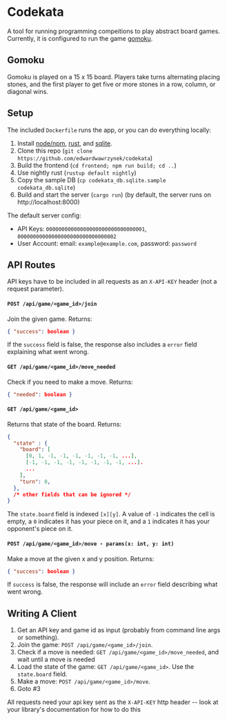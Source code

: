# Codekata

A tool for running programming compeitions to play abstract board games. Currently, it is configured to run the game [gomoku](https://en.wikipedia.org/wiki/Gomoku).

## Gomoku
Gomoku is played on a 15 x 15 board. Players take turns alternating placing stones, and the first player to get five or more stones in a row, column, or diagonal wins.

## Setup
The included `Dockerfile` runs the app, or you can do everything locally:

1. Install [node/npm](https://nodejs.org/en/download/), [rust](https://www.rust-lang.org/tools/install), and [sqlite](https://sqlite.org/index.html).
2. Clone this repo (`git clone https://github.com/edwardwawrzynek/codekata`)
3. Build the frontend (`cd frontend; npm run build; cd ..`)
4. Use nightly rust (`rustup default nightly`)
5. Copy the sample DB (`cp codekata_db.sqlite.sample codekata_db.sqlite`)
6. Build and start the server (`cargo run`) (by default, the server runs on http://localhost:8000)

The default server config:
- API Keys: `00000000000000000000000000000001`, `00000000000000000000000000000002`
- User Account: email: `example@example.com`, password: `password`

## API Routes
API keys have to be included in all requests as an `X-API-KEY` header (not a request parameter).

#### `POST /api/game/<game_id>/join`
Join the given game. Returns:
```json
{ "success": boolean }
```
If the `success` field is false, the response also includes a `error` field explaining what went wrong.

#### `GET /api/game/<game_id>/move_needed`
Check if you need to make a move.
Returns:
```json
{ "needed": boolean }
```

#### `GET /api/game/<game_id>`
Returns that state of the board. Returns:
```json
{
  "state" : {
    "board": [
      [0, 1, -1, -1, -1, -1, -1, -1, ...],
      [-1, -1, -1, -1, -1, -1, -1, -1, ...].
      ...
    ],
    "turn": 0,
  },
  /* other fields that can be ignored */
}
```
The `state.board` field is indexed `[x][y]`. A value of `-1` indicates the cell is empty, a `0` indicates it has your piece on it, and a `1` indicates it has your opponent's piece on it.

#### `POST /api/game/<game_id>/move - params(x: int, y: int)`

Make a move at the given x and y position. Returns:
```json
{ "success": boolean }
```

If `success` is false, the response will include an `error` field describing what went wrong.

## Writing A Client
1. Get an API key and game id as input (probably from command line args or something).
2. Join the game: `POST /api/game/<game_id>/join`.
3. Check if a move is needed: `GET /api/game/<game_id>/move_needed`, and wait until a move is needed
4. Load the state of the game: `GET /api/game/<game_id>`. Use the `state.board` field.
5. Make a move: `POST /api/game/<game_id>/move`.
6. Goto #3

All requests need your api key sent as the `X-API-KEY` http header -- look at your library's documentation for how to do this
